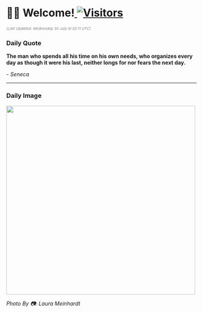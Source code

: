 <h1>👋🏽 Welcome!<a href="https://github.com/OmitNomis/"> <img src="https://visitor-badge.laobi.icu/badge?page_id=OmitNomis" alt="Visitors"></a></h1>

<i><p style="font-size: 0.6rem; color:gray">(Last Updated: Wednesday 30 July at 02:11 UTC)</p></i>

<h3> Daily Quote </h3>
<b><p>The man who spends all his time on his own needs, who organizes every day as though it were his last, neither longs for nor fears the next day.</p></b>
<i><caption style="font-size: 0.8rem; color:gray;">- Seneca</caption></i>


<hr>

<h3>Daily Image</h3>
<a href="https://images.pexels.com/photos/33189512/pexels-photo-33189512.jpeg" target="_blank"><img style="height:500px;" src="https://images.pexels.com/photos/33189512/pexels-photo-33189512.jpeg"/></a>

<i><caption style="font-size: 0.8rem; color:gray;"> Photo By 📷: Laura  Meinhardt</caption></i>
